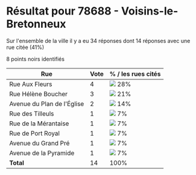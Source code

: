 # Résultat pour 78688 - Voisins-le-Bretonneux

Sur l'ensemble de la ville il y a eu 34 réponses dont 14 réponses avec une rue citée (41%)

8 points noirs identifiés

| Rue | Vote | % / les rues cités|
|-----|------|-------------------|
| Rue Aux Fleurs | 4 | <img src="../../img/bar_28.gif" />&nbsp;28%|
| Rue Hélène Boucher | 3 | <img src="../../img/bar_21.gif" />&nbsp;21%|
| Avenue du Plan de l'Église | 2 | <img src="../../img/bar_14.gif" />&nbsp;14%|
| Rue des Tilleuls | 1 | <img src="../../img/bar_7.gif" />&nbsp;7%|
| Rue de la Mérantaise | 1 | <img src="../../img/bar_7.gif" />&nbsp;7%|
| Rue de Port Royal | 1 | <img src="../../img/bar_7.gif" />&nbsp;7%|
| Avenue du Grand Pré | 1 | <img src="../../img/bar_7.gif" />&nbsp;7%|
| Avenue de la Pyramide | 1 | <img src="../../img/bar_7.gif" />&nbsp;7%|
| **Total** | 14 | 100%|

